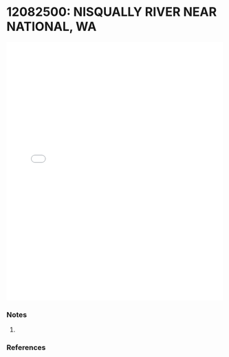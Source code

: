 # 12082500: NISQUALLY RIVER NEAR NATIONAL, WA

<iframe src="/distribution_estimation/_static/stations/12082500_fdc.html" width="100%" height="600" frameborder="0"></iframe>

### Notes
1. 

### References

